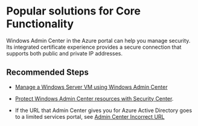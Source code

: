 <properties
  pagetitle="Popular solutions for Core Functionality"
  description=""
  service=""
  resource=""
  ms.author="johnnyc"
  selfhelptype="Generic"
  supporttopicids="32780773,32780774,32780775,32780776,32780777,32780778,32780779,32780780,32780781,32780782"
  productpesids="17362"
  cloudEnvironments="public, fairfax, usnat, ussec"
  disableclouds="blackforest,fairfax,mooncake,usnat,ussec"
  articleid="9a4aed9a-ad13-4242-968a-caa57c98e7ce"
  ownershipid="Windows_Admin_Center_In_Portal" />
# Popular solutions for Core Functionality

Windows Admin Center in the Azure portal can help you manage security. Its integrated certificate experience provides a secure connection that supports both public and private IP addresses.


## **Recommended Steps**

* [Manage a Windows Server VM using Windows Admin Center](https://docs.microsoft.com/windows-server/manage/windows-admin-center/azure/manage-vm)

* [Protect Windows Admin Center resources with Security Center](https://docs.microsoft.com/azure/security-center/windows-admin-center-integration?WT.mc_id=Portal-Microsoft_Azure_Support#view-security-recommendations-and-alerts-in-windows-admin-center). 

* If the URL that Admin Center gives you for Azure Active Directory goes to a limited services portal, see [Admin Center Incorrect URL](https://social.msdn.microsoft.com/Forums/en-US/09ef5256-ad4a-4895-8bf2-691ddbefaef6/admin-center-incorrect-url?forum=WindowsAzureAD)
